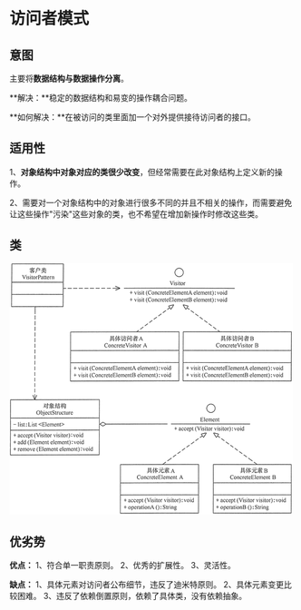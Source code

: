# 访问者模式

## 意图

主要将**数据结构与数据操作分离**。

**解决：**稳定的数据结构和易变的操作耦合问题。

**如何解决：**在被访问的类里面加一个对外提供接待访问者的接口。



## 适用性

1、**对象结构中对象对应的类很少改变**，但经常需要在此对象结构上定义新的操作。 

2、需要对一个对象结构中的对象进行很多不同的并且不相关的操作，而需要避免让这些操作"污染"这些对象的类，也不希望在增加新操作时修改这些类。



## 类

![访问者（Visitor）模式的结构图](.pics/visitor/3-1Q11910135Y25.gif)



## 优劣势

**优点：** 1、符合单一职责原则。 2、优秀的扩展性。 3、灵活性。

**缺点：** 1、具体元素对访问者公布细节，违反了迪米特原则。 2、具体元素变更比较困难。 3、违反了依赖倒置原则，依赖了具体类，没有依赖抽象。